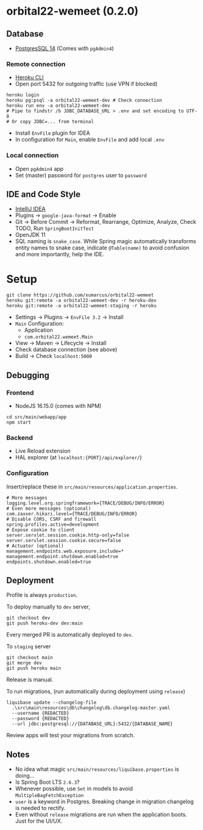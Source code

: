 # orbital22-wemeet (0.2.0)

## Database
- [PostgresSQL 14](https://www.postgresql.org/download/) (Comes with `pgAdmin4`)

### Remote connection
- [Heroku CLI](https://devcenter.heroku.com/articles/heroku-cli#install-the-heroku-cli)
- Open port 5432 for outgoing traffic (use VPN if blocked)
```shell
heroku login
heroku pg:psql -a orbital22-wemeet-dev # Check connection
heroku run env -a orbital22-wemeet-dev
# Pipe to findstr /b JDBC_DATABASE_URL > .env and set encoding to UTF-8
# Or copy JDBC=... from terminal 
```
- Install `EnvFile` plugin for IDEA
- In configuration for `Main`, enable `EnvFile` and add local `.env`

### Local connection
- Open `pgAdmin4` app
- Set (master) password for `postgres` user to `password`

## IDE and Code Style
- [IntelliJ IDEA](https://www.jetbrains.com/idea/download/)
- Plugins &rarr; `google-java-format` &rarr; Enable
- Git &rarr; Before Commit &rarr; Reformat, Rearrange, Optimize, Analyze, Check TODO, Run `SpringBootInitTest`
- OpenJDK 11
- SQL naming is `snake_case`. While Spring magic automatically transforms entity names to snake case,
  indicate `@Table(name)` to avoid confusion and more importantly, help the IDE.

# Setup
```shell
git clone https://github.com/xumarcus/orbital22-wemeet
heroku git:remote -a orbital22-wemeet-dev -r heroku-dev
heroku git:remote -a orbital22-wemeet-staging -r heroku
```

- Settings &rarr; Plugins &rarr; `EnvFile 3.2` &rarr; Install
- `Main` Configuration:
  - Application
  - `com.orbital22.wemeet.Main`
- View &rarr; Maven &rarr; Lifecycle &rarr; Install
- Check database connection (see above)
- Build &rarr; Check `localhost:5000`

## Debugging

### Frontend
- NodeJS 16.15.0 (comes with NPM)
```shell
cd src/main/webapp/app
npm start
```

### Backend
- Live Reload extension
- HAL explorer (at `localhost:{PORT}/api/explorer/`)

### Configuration
Insert/replace these in `src/main/resources/application.properties`.
```properties
# More messages
logging.level.org.springframework={TRACE/DEBUG/INFO/ERROR}
# Even more messages (optional)
com.zaxxer.hikari.level={TRACE/DEBUG/INFO/ERROR}
# Disable CORS, CSRF and firewall
spring.profiles.active=development
# Expose cookie to client
server.servlet.session.cookie.http-only=false
server.servlet.session.cookie.secure=false
# Actuator (optional)
management.endpoints.web.exposure.include=*
management.endpoint.shutdown.enabled=true
endpoints.shutdown.enabled=true
```

## Deployment
Profile is always `production`.

To deploy manually to `dev` server,
```shell
git checkout dev
git push heroku-dev dev:main
```
Every merged PR is automatically deployed to `dev`.

To `staging` server
```shell
git checkout main
git merge dev
git push heroku main
```
Release is manual.

To run migrations, (run automatically during deployment using `release`)
```shell
liquibase update --changelog-file
  .\src\main\resources\db\changelog\db.changelog-master.yaml
  --username {REDACTED}
  --password {REDACTED}
  --url jdbc:postgresql://{DATABASE_URL}:5432/{DATABASE_NAME}
```
Review apps will test your migrations from scratch.

## Notes
- No idea what magic `src/main/resources/liquibase.properties` is doing...
- Is Spring Boot LTS `2.6.3`?
- Whenever possible, use `Set` in models to avoid `MultipleBagFetchException`
- `user` is a keyword in Postgres. Breaking change in migration changelog is needed to rectify.
- Even without `release` migrations are run when the application boots. Just for the UI/UX.
